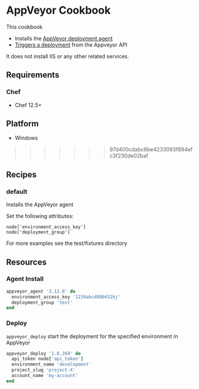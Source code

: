 # AppVeyor Cookbook

This cookbook
- Installs the [AppVeyor deployment agent](https://www.appveyor.com/docs/deployment/agent#installing-appveyor-deployment-agent)
- [Triggers a deployment](https://www.appveyor.com/docs/api/environments-deployments#start-deployment) from the Appveyor API

It does not install IIS or any other related services.

## Requirements
### Chef
- Chef 12.5+

## Platform
- Windows
>>>>>>> 97d400cdabc6be4233093f894efc3f230de02baf

## Recipes
### default  
Installs the AppVeyor agent

Set the following attributes:
```
node['environment_access_key']
node['deployment_group']
```

For more examples see the test/fixtures directory
## Resources
### Agent Install
```ruby
appveyor_agent '3.12.0' do
  environment_access_key '1234abcd890432kj'
  deployment_group 'test'
end
```

### Deploy
`appveyor_deploy` start the deployment for the specified environment in AppVeyor
```ruby
appveyor_deploy '1.0.269' do
  api_token node['api_token']
  environment_name 'development'
  project_slug 'project-X'
  account_name 'my-account'
end
```
